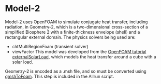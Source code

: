 # Model-2
Model-2 uses OpenFOAM to simulate conjugate heat transfer, including radiation, in Geometry-2, which is a two-dimensional cross-section of a simplified Biosphere 2 with a finite-thickness envelope (shell) and a rectangular external domain. The physics solvers being used are:
- chtMultiRegionFoam (transient solver)
- viewFactor
This model was developed from the [OpenFOAM tutorial externalSolarLoad](https://develop.openfoam.com/Development/openfoam/-/tree/master/tutorials/heatTransfer/chtMultiRegionFoam/externalSolarLoad), which models the heat transfer around a cube with a solar load.

Geometry-2 is encoded as a .msh file, and so must be converted using [gmshToFoam](https://openfoamwiki.net/index.php/GmshToFoam). This step is included in the Allrun script.